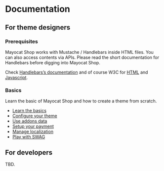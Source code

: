 <!--
  layout: documentation
  title: Documentation
  -->

Documentation
=============

For theme designers
-------------------

### Prerequisites

Mayocat Shop works with Mustache / Handlebars inside HTML files. You can also access contents via APIs. Please read the short documentation for Handlebars before digging into Mayocat Shop.  <br>

Check <a target="_blank" href="http://handlebarsjs.com/">Handlebars’s documentation</a> and of course W3C for <a target="_blank" href="http://www.w3.org/html/">HTML</a> and <a target="_blank" href="http://www.w3.org/standards/techs/js#w3c_all">Javascript</a>.

### Basics

Learn the basic of Mayocat Shop and how to create a theme from scratch.

- [Learn the basics](/documentation-basics)
- [Configure your theme](/documentation-theme)
- [Use addons data](/documentation-addons)
- [Setup your payment](/documentation-payments)
- [Manage localization](/documentation-localization)
- [Play with SWAG](/documentation-swag)

For developers
--------------

TBD.